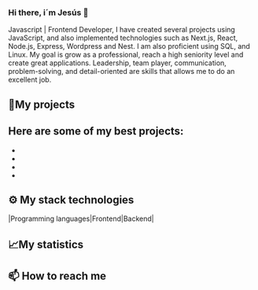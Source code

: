 ### Hi there, i´m Jesús 👋

Javascript | Frontend Developer, I have created several projects using JavaScript, and also implemented technologies such as Next.js, React, Node.js, Express, Wordpress and Nest. I am also proficient using SQL, and Linux. My goal is grow as a professional, reach a high seniority level and create great applications. Leadership, team player, communication, problem-solving, and detail-oriented are skills that allows me to do an excellent job.

## 🚀My projects 

Here are some of my best projects:
-
-
-
-
-

## ⚙ My stack technologies
|Programming languages|Frontend|Backend|

## 📈My statistics

## 📫 How to reach me

<!--
**jahd66/jahd66** is a ✨ _special_ ✨ repository because its `README.md` (this file) appears on your GitHub profile.

Here are some ideas to get you started:

- 🔭 I’m currently working on ...
- 🌱 I’m currently learning ...
- 👯 I’m looking to collaborate on ...
- 🤔 I’m looking for help with ...
- 💬 Ask me about ...
- 📫 How to reach me: ...
- 😄 Pronouns: ...
- ⚡ Fun fact: ...
-->
